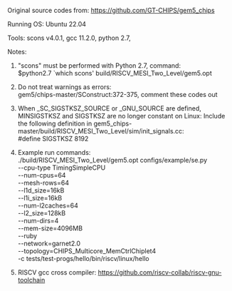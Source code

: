 Original source codes from: https://github.com/GT-CHIPS/gem5_chips

Running OS: Ubuntu 22.04

Tools:
scons v4.0.1,
gcc 11.2.0,
python 2.7,

Notes: 

1. "scons" must be performed with Python 2.7, command:\
$python2.7 `which scons' build/RISCV_MESI_Two_Level/gem5.opt

2. Do not treat warnings as errors:\
gem5/chips-master/SConstruct:372-375, comment these codes out

3. When _SC_SIGSTKSZ_SOURCE or _GNU_SOURCE are defined, MINSIGSTKSZ and SIGSTKSZ are no longer constant on Linux:
Include the following definition in gem5_chips-master/build/RISCV_MESI_Two_Level/sim/init_signals.cc:\
#define SIGSTKSZ 8192

4. Example run commands:\
./build/RISCV_MESI_Two_Level/gem5.opt configs/example/se.py \
--cpu-type TimingSimpleCPU \
--num-cpus=64 \
--mesh-rows=64 \
--l1d_size=16kB \
--l1i_size=16kB \
--num-l2caches=64 \
--l2_size=128kB \
--num-dirs=4 \
--mem-size=4096MB \
--ruby \
--network=garnet2.0 \
--topology=CHIPS_Multicore_MemCtrlChiplet4 \
-c tests/test-progs/hello/bin/riscv/linux/hello

5. RISCV gcc cross compiler: https://github.com/riscv-collab/riscv-gnu-toolchain
